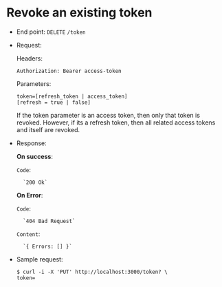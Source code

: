 Revoke an existing token
========================

* End point:
`DELETE` `/token`

* Request:

     Headers:
     ```
     Authorization: Bearer access-token
     ```
     
    Parameters:
    ```
    token=[refresh_token | access_token]
    [refresh = true | false]
    ```
    If the token parameter is an access token, then only that token is revoked.
    However, if its a refresh token, then all related access tokens and itself are revoked.

* Response:

    <b>On success</b>:
    
    `Code`: 
    
        `200 Ok`

    <b>On Error</b>:
    
    `Code`: 
    
        `404 Bad Request`
     
     `Content`:
     
        `{ Errors: [] }`

* Sample request:
    ```
    $ curl -i -X 'PUT' http://localhost:3000/token? \
    token=
    ```